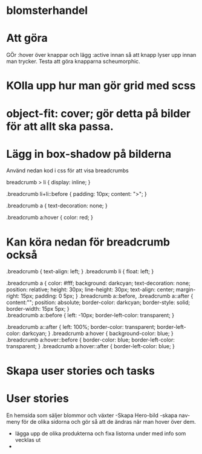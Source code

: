 # blomsterhandel

# Att göra

GÖr :hover över knappar och lägg :active innan så att knapp lyser upp innan man trycker.
Testa att göra knapparna scheumorphic.

# KOlla upp hur man gör grid med scss
# object-fit: cover; gör detta på bilder för att allt ska passa.
# Lägg in box-shadow på bilderna

Använd nedan kod i css för att visa breadcrumbs 

breadcrumb > li {
  display: inline;
}

.breadcrumb li+li::before {
	padding: 10px;
 content: ">";
}

.breadcrumb a {
 text-decoration: none;
}

.breadcrumb a:hover {
 color: red;
}

# Kan köra nedan för breadcrumb också
.breadcrumb {
  text-align: left;
}
.breadcrumb li {
  float: left;
}

.breadcrumb a {
  color: #fff;
  background: darkcyan;
  text-decoration: none;
  position: relative; 
  height: 30px;
  line-height: 30px;
  text-align: center;
  margin-right: 15px;
  padding: 0 5px;
}
.breadcrumb a::before,
.breadcrumb a::after {
  content:"";
  position: absolute;
  border-color: darkcyan;
  border-style: solid;
  border-width: 15px 5px;
}  
.breadcrumb a::before {
  left: -10px;
  border-left-color: transparent;
}

.breadcrumb a::after {
  left: 100%;
  border-color: transparent;
  border-left-color: darkcyan;
}
.breadcrumb a:hover {
  background-color: blue;
} 
.breadcrumb a:hover::before {
  border-color: blue;
  border-left-color: transparent;
}
.breadcrumb a:hover::after {
border-left-color: blue;
}


# Skapa user stories och tasks

# User stories
En hemsida som säljer blommor och växter
-Skapa Hero-bild
-skapa nav-meny för de olika sidorna och gör så att de 
ändras när man hover över dem.
- lägga upp de olika produkterna och fixa listorna under med info som vecklas ut
- 